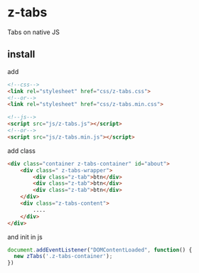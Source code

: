# z-tabs
Tabs on native JS

## install
add  
```html
<!--css-->
<link rel="stylesheet" href="css/z-tabs.css">
<!--or-->
<link rel="stylesheet" href="css/z-tabs.min.css">

<!--js-->
<script src="js/z-tabs.js"></script>
<!--or-->
<script src="js/z-tabs.min.js"></script>
```
add class
```html
<div class="container z-tabs-container" id="about">
    <div class=" z-tabs-wrapper">
        <div class="z-tab">btn</div>
        <div class="z-tab">btn</div>
        <div class="z-tab">btn</div>
    </div>
    <div class="z-tabs-content">
        ....
    </div>
</div>
```
and init in js 
```js
document.addEventListener("DOMContentLoaded", function() {
  new zTabs('.z-tabs-container');
})

```